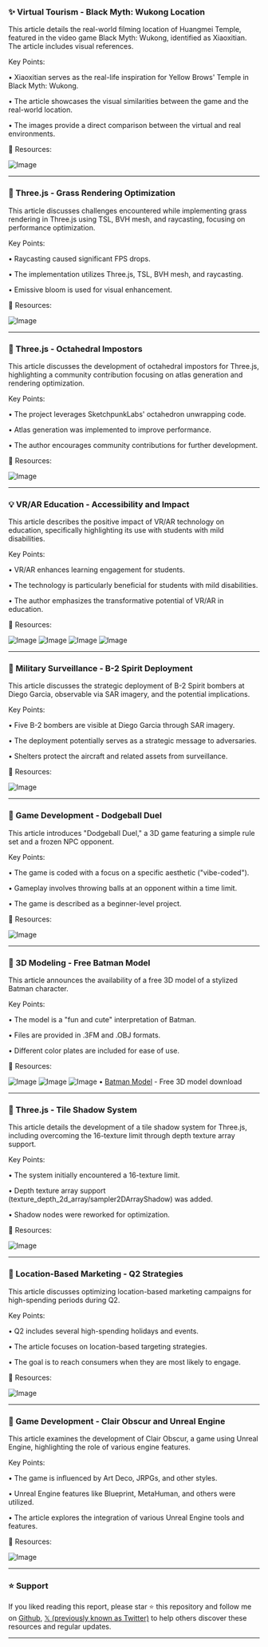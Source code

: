 ### ✨ Virtual Tourism - Black Myth: Wukong Location

This article details the real-world filming location of Huangmei Temple, featured in the video game Black Myth: Wukong,  identified as Xiaoxitian.  The article includes visual references.

Key Points:

• Xiaoxitian serves as the real-life inspiration for Yellow Brows' Temple in Black Myth: Wukong.


• The article showcases the visual similarities between the game and the real-world location.


•  The images provide a direct comparison between the virtual and real environments.



🔗 Resources:

![Image](https://pbs.twimg.com/ext_tw_video_thumb/1904725959359815680/pu/img/MJEFnT-rC7pno9j2.jpg)


---

### 🤖 Three.js - Grass Rendering Optimization

This article discusses challenges encountered while implementing grass rendering in Three.js using TSL, BVH mesh, and raycasting, focusing on performance optimization.

Key Points:

• Raycasting caused significant FPS drops.


• The implementation utilizes Three.js, TSL, BVH mesh, and raycasting.


• Emissive bloom is used for visual enhancement.



🔗 Resources:

![Image](https://pbs.twimg.com/ext_tw_video_thumb/1906084896423964672/pu/img/T5aqfhPKwTXhljEP.jpg)


---

### 🤖 Three.js - Octahedral Impostors

This article discusses the development of octahedral impostors for Three.js, highlighting a community contribution focusing on atlas generation and rendering optimization.

Key Points:

• The project leverages SketchpunkLabs' octahedron unwrapping code.


•  Atlas generation was implemented to improve performance.


•  The author encourages community contributions for further development.



🔗 Resources:

![Image](https://pbs.twimg.com/ext_tw_video_thumb/1905759016703422464/pu/img/iQRf0qelcnWG6MiD.jpg)


---

### 💡 VR/AR Education - Accessibility and Impact

This article describes the positive impact of VR/AR technology on education, specifically highlighting its use with students with mild disabilities.

Key Points:

• VR/AR enhances learning engagement for students.


•  The technology is particularly beneficial for students with mild disabilities.


• The author emphasizes the transformative potential of VR/AR in education.



🔗 Resources:

![Image](https://pbs.twimg.com/media/GnIFtWxXsAAK9oH?format=jpg&name=360x360)
![Image](https://pbs.twimg.com/media/GnIFtWtXQAAcQzC?format=jpg&name=360x360)
![Image](https://pbs.twimg.com/media/GnIFtWcWUAAFaHX?format=jpg&name=360x360)
![Image](https://pbs.twimg.com/media/GnIFtWtWkAAf_Fl?format=jpg&name=360x360)


---

### 🤖 Military Surveillance - B-2 Spirit Deployment

This article discusses the strategic deployment of B-2 Spirit bombers at Diego Garcia, observable via SAR imagery, and the potential implications.

Key Points:

• Five B-2 bombers are visible at Diego Garcia through SAR imagery.


•  The deployment potentially serves as a strategic message to adversaries.


•  Shelters protect the aircraft and related assets from surveillance.



🔗 Resources:

![Image](https://pbs.twimg.com/media/GnJQpFHWgAAj-P_?format=jpg&name=small)


---

### 🤖 Game Development - Dodgeball Duel

This article introduces "Dodgeball Duel," a 3D game featuring a simple rule set and a frozen NPC opponent.

Key Points:

•  The game is coded with a focus on a specific aesthetic ("vibe-coded").


• Gameplay involves throwing balls at an opponent within a time limit.


• The game is described as a beginner-level project.


🔗 Resources:

![Image](https://pbs.twimg.com/ext_tw_video_thumb/1905548000480436224/pu/img/Pb3XczdoyIjJAQL3.jpg)


---

### 🚀 3D Modeling - Free Batman Model

This article announces the availability of a free 3D model of a stylized Batman character.

Key Points:

• The model is a "fun and cute" interpretation of Batman.


• Files are provided in .3FM and .OBJ formats.


•  Different color plates are included for ease of use.


🔗 Resources:

![Image](https://pbs.twimg.com/media/GmvSBQGWUAAXezI?format=jpg&name=small)
![Image](https://pbs.twimg.com/media/GmvSBQJWoAAKufN?format=jpg&name=small)
![Image](https://pbs.twimg.com/media/GmvSBQGWwAAmM2A?format=jpg&name=360x360)
• [Batman Model](https://cults3d.com/en/3d-model/game/batman-cartoon-funny-blue-gray-version…) - Free 3D model download


---

### 🤖 Three.js - Tile Shadow System

This article details the development of a tile shadow system for Three.js, including overcoming the 16-texture limit through depth texture array support.

Key Points:

• The system initially encountered a 16-texture limit.


•  Depth texture array support (texture_depth_2d_array/sampler2DArrayShadow) was added.


•  Shadow nodes were reworked for optimization.



🔗 Resources:

![Image](https://pbs.twimg.com/ext_tw_video_thumb/1905287854269587456/pu/img/wMxniCB58tPEYH22.jpg)


---

### 🚀 Location-Based Marketing - Q2 Strategies

This article discusses optimizing location-based marketing campaigns for high-spending periods during Q2.

Key Points:

• Q2 includes several high-spending holidays and events.


•  The article focuses on location-based targeting strategies.


•  The goal is to reach consumers when they are most likely to engage.


🔗 Resources:

![Image](https://pbs.twimg.com/media/GnDa-BXWMAAFOgJ?format=jpg&name=small)


---

### 🚀 Game Development - Clair Obscur and Unreal Engine

This article examines the development of Clair Obscur, a game using Unreal Engine, highlighting the role of various engine features.

Key Points:

•  The game is influenced by Art Deco, JRPGs, and other styles.


•  Unreal Engine features like Blueprint, MetaHuman, and others were utilized.


• The article explores the integration of various Unreal Engine tools and features.



🔗 Resources:

![Image](https://pbs.twimg.com/media/GnDXaZ3XYAAQ0uO.jpg)


---

### ⭐️ Support

If you liked reading this report, please star ⭐️ this repository and follow me on [Github](https://github.com/Drix10), [𝕏 (previously known as Twitter)](https://x.com/DRIX_10_) to help others discover these resources and regular updates.

---
